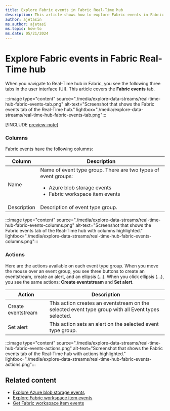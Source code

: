 ```yaml
---
title: Explore Fabric events in Fabric Real-Time hub
description: This article shows how to explore Fabric events in Fabric Real-Time hub. It provides details on the Fabric events tab in the Real-Time hub user interface.
author: ajetasin
ms.author: ajetasi
ms.topic: how-to
ms.date: 05/21/2024
---
```


# Explore Fabric events in Fabric Real-Time hub
When you navigate to Real-Time hub in Fabric, you see the following three tabs in the user interface (UI). This article covers the **Fabric events** tab. 

:::image type="content" source="./media/explore-data-streams/real-time-hub-fabric-events-tab.png" alt-text="Screenshot that shows the Fabric events tab of the Real-Time hub." lightbox="./media/explore-data-streams/real-time-hub-fabric-events-tab.png":::

[!INCLUDE [preview-note](./includes/preview-note.md)]

### Columns
Fabric events have the following columns: 

| Column | Description | 
| ------ | ----------- | 
| Name | Name of event type group. There are two types of event groups: <ul><li>Azure blob storage events</li><li>Fabric workspace item events</li></ul>|
| Description | Description of event type group. |


:::image type="content" source="./media/explore-data-streams/real-time-hub-fabric-events-columns.png" alt-text="Screenshot that shows the Fabric events tab of the Real-Time hub with columns highlighted." lightbox="./media/explore-data-streams/real-time-hub-fabric-events-columns.png":::


### Actions
Here are the actions available on each event type group. When you move the mouse over an event group, you see three buttons to create an eventstream, create an alert, and an ellipsis (...). When you click ellipsis (...), you see the same actions: **Create eventstream** and **Set alert**. 

| Action | Description | 
| ------ | ----------- | 
| Create eventstream | This action creates an eventstream on the selected event type group with all Event types selected. |
| Set alert | This action sets an alert on the selected event type group. |

:::image type="content" source="./media/explore-data-streams/real-time-hub-fabric-events-actions.png" alt-text="Screenshot that shows the Fabric events tab of the Real-Time hub with actions highlighted." lightbox="./media/explore-data-streams/real-time-hub-fabric-events-actions.png":::

## Related content

- [Explore Azure blob storage events](explore-azure-blob-storage-events.md)
- [Explore Fabric workspace item events](explore-fabric-workspace-item-events.md)
- [Get Fabric workspace item events](create-streams-fabric-workspace-item-events.md)


